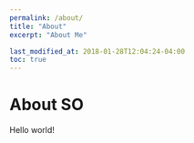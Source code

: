 ```yaml
---
permalink: /about/
title: "About"
excerpt: "About Me"

last_modified_at: 2018-01-28T12:04:24-04:00
toc: true
---
```


# About SO
 Hello world!